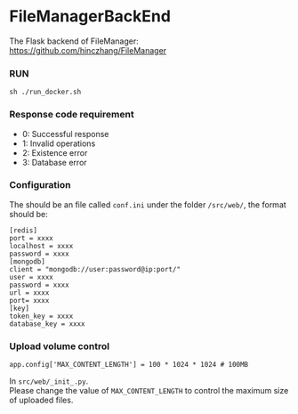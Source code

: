 # FileManagerBackEnd
The Flask backend of FileManager: https://github.com/hinczhang/FileManager
### RUN
```
sh ./run_docker.sh
```

### Response code requirement
- 0: Successful response  
- 1: Invalid operations  
- 2: Existence error  
- 3: Database error
### Configuration
The should be an file called `conf.ini` under the folder `/src/web/`, the format should be: 
```
[redis]
port = xxxx
localhost = xxxx
password = xxxx
[mongodb]
client = "mongodb://user:password@ip:port/"
user = xxxx
password = xxxx
url = xxxx
port= xxxx
[key]
token_key = xxxx
database_key = xxxx
```
### Upload volume control
```
app.config['MAX_CONTENT_LENGTH'] = 100 * 1024 * 1024 # 100MB
```
In `src/web/_init_.py`.  
Please change the value of `MAX_CONTENT_LENGTH` to control the maximum size of uploaded files.